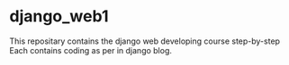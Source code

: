 # django_web1
This repositary contains the django web developing course step-by-step
Each contains coding as per in django blog.
